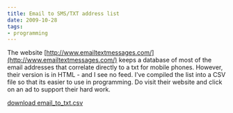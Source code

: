 ```yaml
---
title: Email to SMS/TXT address list
date: 2009-10-28
tags:
- programming
---
```

The website [http://www.emailtextmessages.com/](http://www.emailtextmessages.com/) keeps a database of most of the email addresses that correlate directly to a txt for mobile phones.  However, their version is in HTML - and I see no feed.  I've compiled the list into a CSV file so that its easier to use in programming.  Do visit their website and click on an ad to support their hard work.

<!--more-->

[download email_to_txt.csv](/uploads/2009/email_to_txt.csv)
